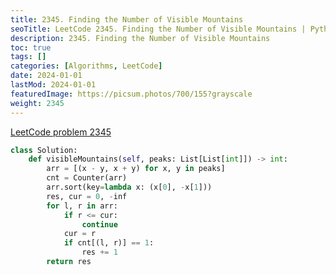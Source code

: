 ```yaml
---
title: 2345. Finding the Number of Visible Mountains
seoTitle: LeetCode 2345. Finding the Number of Visible Mountains | Python solution and explanation
description: 2345. Finding the Number of Visible Mountains
toc: true
tags: []
categories: [Algorithms, LeetCode]
date: 2024-01-01
lastMod: 2024-01-01
featuredImage: https://picsum.photos/700/155?grayscale
weight: 2345
---
```


[LeetCode problem 2345](https://leetcode.com/problems/finding-the-number-of-visible-mountains/)

```python
class Solution:
    def visibleMountains(self, peaks: List[List[int]]) -> int:
        arr = [(x - y, x + y) for x, y in peaks]
        cnt = Counter(arr)
        arr.sort(key=lambda x: (x[0], -x[1]))
        res, cur = 0, -inf
        for l, r in arr:
            if r <= cur:
                continue
            cur = r
            if cnt[(l, r)] == 1:
                res += 1
        return res

```

